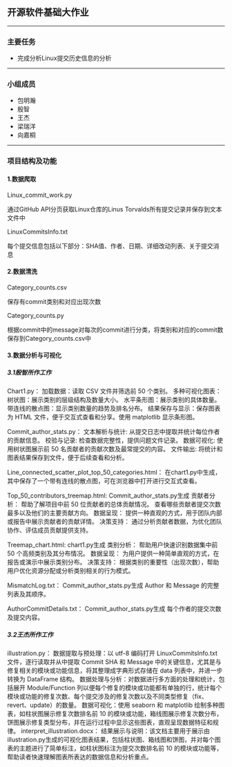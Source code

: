## **开源软件基础大作业**

---

### **主要任务**

* 完成分析Linux提交历史信息的分析
---

### **小组成员**

* 包明瀚
* 殷智
* 王杰
* 梁瑞洋
* 向嘉桐

---

### **项目结构及功能**

#### 1.数据爬取

Linux_commit_work.py

通过GitHub API分页获取Linux仓库的Linus  Torvalds所有提交记录并保存到文本文件中

LinuxCommitsInfo.txt

每个提交信息包括以下部分：SHA值、作者、日期、详细改动列表、关于提交消息

#### 2.数据清洗

Category_counts.csv

保存有commit类别和对应出现次数

Category_counts.py

根据commit中的message对每次的commit进行分类，将类别和对应的commit数保存到Category_counts.csv中
#### 3.数据分析与可视化

##### 3.1殷智所作工作

Chart1.py：
加载数据：读取 CSV 文件并筛选前 50 个类别。
多种可视化图表：
树状图：展示类别的层级结构及数量大小。
水平条形图：展示类别的具体数量。
带连线的散点图：显示类别数量的趋势及排名分布。
结果保存与显示：保存图表为 HTML 文件，便于交互式查看和分享。使用 matplotlib 显示条形图。

Commit_author_stats.py：
文本解析与统计: 从提交日志中提取并统计每位作者的贡献信息。
校验与记录: 检查数据完整性，提供问题文件记录。
数据可视化: 使用树状图展示前 50 名贡献者的贡献次数及最常提交的内容。
文件输出: 将统计和图表结果保存到文件，便于后续查看和分析。

Line_connected_scatter_plot_top_50_categories.html：
在chart1.py中生成，其中保存了一个带有连线的散点图，可在浏览器中打开进行交互式查看。

Top_50_contributors_treemap.html:
Commit_author_stats.py生成
贡献者分析：
帮助了解项目中前 50 位贡献者的总体贡献情况。
查看哪些贡献者提交次数最多以及他们的主要贡献方向。
数据呈现：
提供一种直观的方式，用于团队内部或报告中展示贡献者的贡献详情。
决策支持：
通过分析贡献者数据，为优化团队协作、评估成员贡献提供支持。

Treemap_chart.html:
chart1.py生成
类别分析：
帮助用户快速识别数据集中前 50 个高频类别及其分布情况。
数据呈现：
为用户提供一种简单直观的方式，在报告或演示中展示类别分布。
决策支持：
根据类别的重要性（出现次数），帮助用户优化资源分配或分析类别相关的行为模式。

MismatchLog.txt：
Commit_author_stats.py生成
Author 和 Message 的完整列表及其顺序。

AuthorCommitDetails.txt：
Commit_author_stats.py生成
每个作者的提交次数及提交内容。

##### 3.2王杰所作工作

illustration.py：
  数据提取与预处理：以 utf-8 编码打开 LinuxCommitsInfo.txt 文件，逐行读取并从中提取 Commit SHA 和 Message 中的关键信息，尤其是与修复相关的模块或功能信息，将其整理成字典形式存储在 data 列表中，并进一步转换为 DataFrame 结构。
  数据处理与分析：对数据进行多方面的处理和统计，包括展开 Module/Function 列以便每个修复的模块或功能都有单独的行，统计每个模块或功能的修复次数、每个提交涉及的修复次数以及不同类型修复（fix、revert、update）的数量。
  数据可视化：使用 seaborn 和 matplotlib 绘制多种图表，如柱状图展示修复次数排名前 10 的模块或功能，箱线图展示修复次数分布，饼图展示修复类型分布，并在运行过程中显示这些图表，直观呈现数据特征和规律。
interpret_illustration.docx：
结果展示与说明：该文档主要用于展示由illustration.py生成的可视化图表结果，包括柱状图、箱线图和饼图，并对每个图表的主题进行了简单标注，如柱状图标注为提交次数排名前 10 的模块或功能等，帮助读者快速理解图表所表达的数据信息和分析重点。

